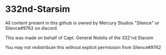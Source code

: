 # 332nd-Starsim

All content present in this github is owned by Mercury Studios "Silence" or Silence#9762 on discord.

This was made on behalf of Capt. General Nobilis of the 332'nd Starsim

You may not redistribute this without explicit permission from Silence#9762
